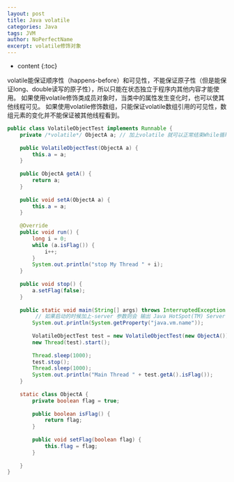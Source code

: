 ```yaml
---
layout: post
title: Java volatile
categories: Java
tags: JVM
author: NoPerfectName
excerpt: volatile修饰对象
---
```


* content
{:toc}


volatile能保证顺序性（happens-before）和可见性，不能保证原子性（但是能保证long、double读写的原子性），所以只能在状态独立于程序内其他内容才能使用。
如果使用volatile修饰类成员对象时，当类中的属性发生变化时，也可以使其他线程可见。
如果使用volatile修饰数组，只能保证volatile数组引用的可见性，数组元素的变化并不能保证被其他线程看到。
```java
public class VolatileObjectTest implements Runnable {
    private /*volatile*/ ObjectA a; // 加上volatile 就可以正常结束While循环了
 
    public VolatileObjectTest(ObjectA a) {
        this.a = a;
    }
 
    public ObjectA getA() {
        return a;
    }
 
    public void setA(ObjectA a) {
        this.a = a;
    }
 
    @Override
    public void run() {
        long i = 0;
        while (a.isFlag()) {
            i++;
        }
        System.out.println("stop My Thread " + i);
    }
 
    public void stop() {
        a.setFlag(false);
    }
 
    public static void main(String[] args) throws InterruptedException {
         // 如果启动的时候加上-server 参数则会 输出 Java HotSpot(TM) Server VM
        System.out.println(System.getProperty("java.vm.name"));
         
        VolatileObjectTest test = new VolatileObjectTest(new ObjectA());
        new Thread(test).start();
 
        Thread.sleep(1000);
        test.stop();
        Thread.sleep(1000);
        System.out.println("Main Thread " + test.getA().isFlag());
    }
 
    static class ObjectA {
        private boolean flag = true;
 
        public boolean isFlag() {
            return flag;
        }
 
        public void setFlag(boolean flag) {
            this.flag = flag;
        }
 
    }
}
```
